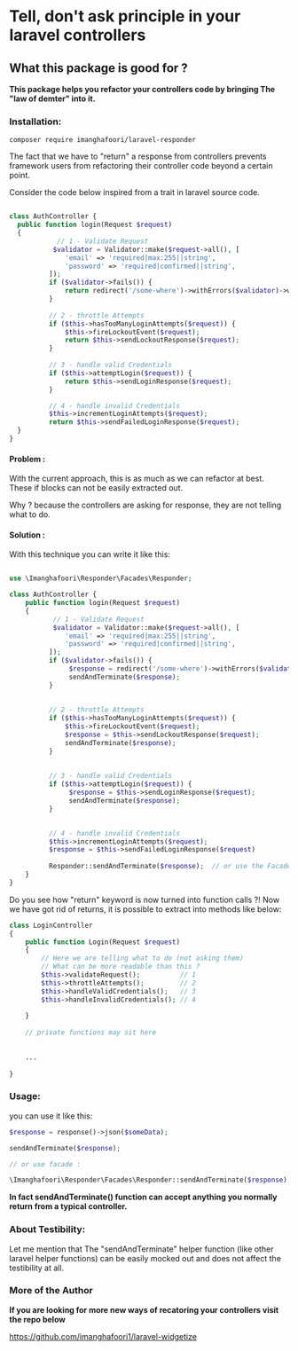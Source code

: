 # Tell, don't ask principle in your laravel controllers

## What this package is good for ?

**This package helps you refactor your controllers code by bringing The "law of demter" into it.**



### Installation:

`
composer require imanghafoori/laravel-responder
`



The fact that we have to "return" a response from controllers prevents framework users from refactoring their controller code beyond a certain point.

Consider the code below inspired from a trait in laravel source code.

```php

class AuthController {
  public function login(Request $request)
  {
            // 1 - Validate Request
           $validator = Validator::make($request->all(), [
              'email' => 'required|max:255||string',
              'password' => 'required|confirmed||string',
          ]);
          if ($validator->fails()) {
              return redirect('/some-where')->withErrors($validator)->withInput();
          }
         
          // 2 - throttle Attempts
          if ($this->hasTooManyLoginAttempts($request)) {
              $this->fireLockoutEvent($request);
              return $this->sendLockoutResponse($request);
          }
         
          // 3 - handle valid Credentials
          if ($this->attemptLogin($request)) {
              return $this->sendLoginResponse($request);
          }

          // 4 - handle invalid Credentials
          $this->incrementLoginAttempts($request);
          return $this->sendFailedLoginResponse($request);
  }
}

```
#### Problem :

With the current approach, this is as much as we can refactor at best.
These if blocks can not be easily extracted out.

Why ? because the controllers are asking for response, they are not telling what to do.

#### Solution : 

With this technique you can write it like this:

```php

use \Imanghafoori\Responder\Facades\Responder;

class AuthController {
    public function login(Request $request)
    {
           // 1 - Validate Request
           $validator = Validator::make($request->all(), [
              'email' => 'required|max:255||string',
              'password' => 'required|confirmed||string',
          ]);
          if ($validator->fails()) {
               $response = redirect('/some-where')->withErrors($validator)->withInput();
               sendAndTerminate($response);
          }
          
         
          // 2 - throttle Attempts
          if ($this->hasTooManyLoginAttempts($request)) {
              $this->fireLockoutEvent($request);
              $response = $this->sendLockoutResponse($request);
              sendAndTerminate($response);
          }
          
         
          // 3 - handle valid Credentials
          if ($this->attemptLogin($request)) {
               $response = $this->sendLoginResponse($request);
               sendAndTerminate($response);
          }
          

          // 4 - handle invalid Credentials
          $this->incrementLoginAttempts($request);
          $response = $this->sendFailedLoginResponse($request) 
         
          Responder::sendAndTerminate($response);  // or use the Facade
    }
}

```
Do you see how "return" keyword is now turned into function calls ?!
Now we have got rid of returns, it is possible to extract into methods like below:


```php
class LoginController
{
    public function Login(Request $request)
    {
        // Here we are telling what to do (not asking them)
        // What can be more readable than this ?
        $this->validateRequest();          // 1
        $this->throttleAttempts();         // 2
        $this->handleValidCredentials();   // 3 
        $this->handleInvalidCredentials(); // 4
        
    }
    
    // private functions may sit here
    
    
    ...
    
}
```


### Usage:

you can use it like this:

```php
$response = response()->json($someData);

sendAndTerminate($response);

// or use facade :

\Imanghafoori\Responder\Facades\Responder::sendAndTerminate($response);

```
**In fact sendAndTerminate() function can accept anything you normally return from a typical controller.**


### About Testibility:
Let me mention that The "sendAndTerminate" helper function (like other laravel helper functions) can be easily mocked out and does not affect the testibility at all.



### More of the Author

**If you are looking for more new ways of recatoring your controllers visit the repo below**

https://github.com/imanghafoori1/laravel-widgetize



